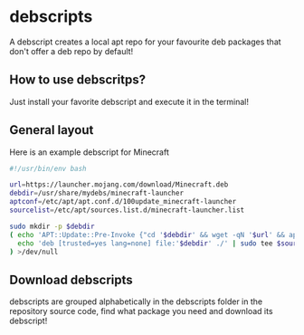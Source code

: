 
# debscripts

A debscript creates a local apt repo for your favourite deb packages that don't offer a deb repo by default!






##  How to use debscritps?

Just install your favorite debscript and execute it in the terminal!


## General layout

Here is an example debscript for Minecraft

```bash
#!/usr/bin/env bash

url=https://launcher.mojang.com/download/Minecraft.deb
debdir=/usr/share/mydebs/minecraft-launcher
aptconf=/etc/apt/apt.conf.d/100update_minecraft-launcher
sourcelist=/etc/apt/sources.list.d/minecraft-launcher.list

sudo mkdir -p $debdir
( echo 'APT::Update::Pre-Invoke {"cd '$debdir' && wget -qN '$url' && apt-ftparchive packages . > Packages && apt-ftparchive release . > Release";};' | sudo tee $aptconf
  echo 'deb [trusted=yes lang=none] file:'$debdir' ./' | sudo tee $sourcelist
) >/dev/null

```


## Download debscripts
debscripts are grouped alphabetically in the debscripts folder in the repository source code, find what package you need and download its debscript! 

